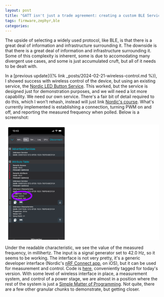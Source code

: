 ```yaml
---
layout: post
title: "GATT isn't just a trade agreement: creating a custom BLE Service"
tags: firmware,zephyr,ble
categories: 
---
```


The upside of selecting a widely used protocol, like BLE, is that there is a great deal of information and infrastructure surrounding it. The downside is that there is a great deal of information and infrastructure surrounding it. Some of this complexity is inherent, some is due to accomodating many divergent use cases, and some is just accumulated cruft, but all of it needs to be dealt with. 

<!--more-->

In a [previous update]({% link _posts/2024-02-21-wireless-control.md %}), I showed success with wireless control of the device, but using an existing service, the [Nordic LED Button Service](https://developer.nordicsemi.com/nRF_Connect_SDK/doc/latest/nrf/libraries/bluetooth_services/services/lbs.html). This worked, but the service is designed just for demonstration purposes, and we will need a lot more capability. We need our own service. There's a fair bit of detail required to do this, which I won't rehash, instead will just link [Nordic's course](https://academy.nordicsemi.com/courses/bluetooth-low-energy-fundamentals/). What's currently implemented is establishing a connection, turning PWM on and off, and reporting the measured frequency when polled. Below is a screenshot:

![screenshot](/assets/2024-03-02/wireless-freq-screenshot.png)

Under the readable characteristic, we see the value of the measured frequency, in millihertz. The input is a signal generator set to 42.0 Hz, so it seems to be working. The interface is not very pretty, it's a generic developer interface (Nordic's [nRF Connect app](https://www.nordicsemi.com/Products/Development-tools/nrf-connect-for-mobile), on iOS), but it can be used for measurement and control. Code is [here](https://github.com/KalynaEnergy/mv/tree/v0.1.0), conveniently tagged for today's version. With some level of wireless interface in place, a measurement system, and control of a power stage, we are almost in a position where the rest of the system is just a [Simple Matter of Programming](https://en.wikipedia.org/wiki/Small_matter_of_programming). Not quite, there are a few other granular chunks to demonstrate, but getting closer.


